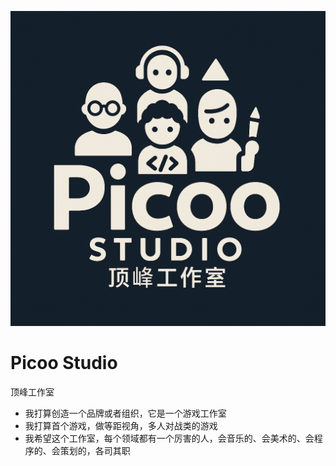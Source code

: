 ![logo](./assets/logo.png)

# Picoo Studio

顶峰工作室

- 我打算创造一个品牌或者组织，它是一个游戏工作室
- 我打算首个游戏，做等距视角，多人对战类的游戏
- 我希望这个工作室，每个领域都有一个厉害的人，会音乐的、会美术的、会程序的、会策划的，各司其职
